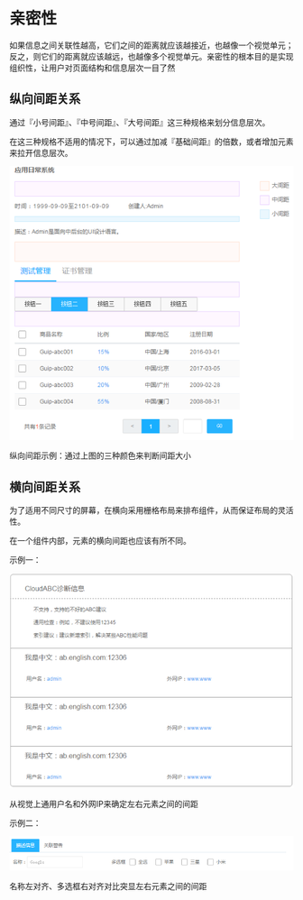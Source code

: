 亲密性
=============
如果信息之间关联性越高，它们之间的距离就应该越接近，也越像一个视觉单元；反之，则它们的距离就应该越远，也越像多个视觉单元。亲密性的根本目的是实现组织性，让用户对页面结构和信息层次一目了然

## 纵向间距关系
通过『小号间距』、『中号间距』、『大号间距』这三种规格来划分信息层次。


在这三种规格不适用的情况下，可以通过加减『基础间距』的倍数，或者增加元素来拉开信息层次。

![gap](img/proximity-y.png)

纵向间距示例：通过上图的三种颜色来判断间距大小

## 横向间距关系
为了适用不同尺寸的屏幕，在横向采用栅格布局来排布组件，从而保证布局的灵活性。

在一个组件内部，元素的横向间距也应该有所不同。

示例一：

![gap](img/proximity-x.png)

从视觉上通用户名和外网IP来确定左右元素之间的间距

示例二：

![gap](img/proximity-xy.png)

名称左对齐、多选框右对齐对比突显左右元素之间的间距
